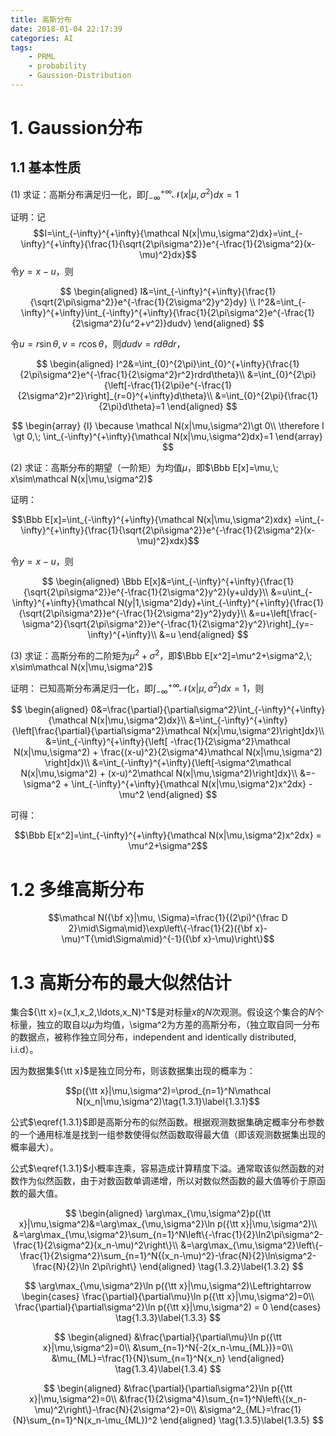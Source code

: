 ```yaml
---
title: 高斯分布
date: 2018-01-04 22:17:39
categories: AI
tags:
	- PRML
	- probability
	- Gaussion-Distribution
---
```



# 1. Gaussion分布 #

## 1.1 基本性质 ##

(1) 求证：高斯分布满足归一化，即$\int_{-\infty}^{+\infty}{\mathcal N(x|\mu,\sigma^2)dx}=1$

证明：记
$$I=\int_{-\infty}^{+\infty}{\mathcal N(x|\mu,\sigma^2)dx}=\int_{-\infty}^{+\infty}{\frac{1}{\sqrt{2\pi\sigma^2}}e^{-\frac{1}{2\sigma^2}(x-\mu)^2}dx}$$
令$y=x-u$，则

$$
\begin{aligned}
I&=\int_{-\infty}^{+\infty}{\frac{1}{\sqrt{2\pi\sigma^2}}e^{-\frac{1}{2\sigma^2}y^2}dy} \\
I^2&=\int_{-\infty}^{+\infty}\int_{-\infty}^{+\infty}{\frac{1}{2\pi\sigma^2}e^{-\frac{1}{2\sigma^2}(u^2+v^2)}dudv}
\end{aligned}
$$

令$u=r\sin\theta, v=r\cos\theta$，则$dudv=rd\theta dr$，

$$
\begin{aligned}
I^2&=\int_{0}^{2\pi}\int_{0}^{+\infty}{\frac{1}{2\pi\sigma^2}e^{-\frac{1}{2\sigma^2}r^2}rdrd\theta}\\
&=\int_{0}^{2\pi}{\left[-\frac{1}{2\pi}e^{-\frac{1}{2\sigma^2}r^2}\right]_{r=0}^{+\infty}d\theta}\\
&=\int_{0}^{2\pi}{\frac{1}{2\pi}d\theta}=1
\end{aligned}
$$

$$
\begin{array}
{l}
\because \mathcal N(x|\mu,\sigma^2)\gt 0\\
\therefore I \gt 0,\; \int_{-\infty}^{+\infty}{\mathcal N(x|\mu,\sigma^2)dx}=1
\end{array}
$$

(2) 求证：高斯分布的期望（一阶矩）为均值$\mu$，即$\Bbb E[x]=\mu,\; x\sim\mathcal N(x|\mu,\sigma^2)$

证明：

$$\Bbb E[x]=\int_{-\infty}^{+\infty}{\mathcal N(x|\mu,\sigma^2)xdx}
=\int_{-\infty}^{+\infty}{\frac{1}{\sqrt{2\pi\sigma^2}}e^{-\frac{1}{2\sigma^2}(x-\mu)^2}xdx}$$

令$y=x-u$，则

$$
\begin{aligned}
\Bbb E[x]&=\int_{-\infty}^{+\infty}{\frac{1}{\sqrt{2\pi\sigma^2}}e^{-\frac{1}{2\sigma^2}y^2}(y+u)dy}\\
&=u\int_{-\infty}^{+\infty}{\mathcal N(y|1,\sigma^2)dy}+\int_{-\infty}^{+\infty}{\frac{1}{\sqrt{2\pi\sigma^2}}e^{-\frac{1}{2\sigma^2}y^2}ydy}\\
&=u+\left[\frac{-\sigma^2}{\sqrt{2\pi\sigma^2}}e^{-\frac{1}{2\sigma^2}y^2}\right]_{y=-\infty}^{+\infty}\\
&=u
\end{aligned}
$$

(3) 求证：高斯分布的二阶矩为$\mu^2+\sigma^2$，即$\Bbb E[x^2]=\mu^2+\sigma^2,\; x\sim\mathcal N(x|\mu,\sigma^2)$

证明： 已知高斯分布满足归一化，即$\int_{-\infty}^{+\infty}{\mathcal N(x|\mu,\sigma^2)dx}=1$，则

$$
\begin{aligned}
0&=\frac{\partial}{\partial\sigma^2}\int_{-\infty}^{+\infty}{\mathcal N(x|\mu,\sigma^2)dx}\\
&=\int_{-\infty}^{+\infty}{\left[\frac{\partial}{\partial\sigma^2}\mathcal N(x|\mu,\sigma^2)\right]dx}\\
&=\int_{-\infty}^{+\infty}{\left[
-\frac{1}{2\sigma^2}\mathcal N(x|\mu,\sigma^2) + \frac{(x-u)^2}{2\sigma^4}\mathcal N(x|\mu,\sigma^2)
\right]dx}\\
&=\int_{-\infty}^{+\infty}{\left[-\sigma^2\mathcal N(x|\mu,\sigma^2) + (x-u)^2\mathcal N(x|\mu,\sigma^2)\right]dx}\\
&=-\sigma^2 + \int_{-\infty}^{+\infty}{\mathcal N(x|\mu,\sigma^2)x^2dx} - \mu^2
\end{aligned}
$$

可得：

$$\Bbb E[x^2]=\int_{-\infty}^{+\infty}{\mathcal N(x|\mu,\sigma^2)x^2dx} = \mu^2+\sigma^2$$

# 1.2 多维高斯分布 #

$$\mathcal N({\bf x}|\mu, \Sigma)=\frac{1}{(2\pi)^{\frac D 2}\mid\Sigma\mid}\exp\left\{-\frac{1}{2}({\bf x}-\mu)^T{\mid\Sigma\mid}^{-1}({\bf x}-\mu)\right\}$$

# 1.3 高斯分布的最大似然估计 #

集合${\tt x}=(x_1,x_2,\ldots,x_N)^T$是对标量$x$的$N$次观测。假设这个集合的$N$个标量，独立的取自以$\mu$为均值，\sigma^2为方差的高斯分布，（独立取自同一分布的数据点，被称作独立同分布，independent and identically distributed, i.i.d）。

因为数据集${\tt x}$是独立同分布，则该数据集出现的概率为：

$$p({\tt x}|\mu,\sigma^2)=\prod_{n=1}^N\mathcal N(x_n|\mu,\sigma^2)\tag{1.3.1}\label{1.3.1}$$

公式$\eqref{1.3.1}$即是高斯分布的似然函数。根据观测数据集确定概率分布参数的一个通用标准是找到一组参数使得似然函数取得最大值（即该观测数据集出现的概率最大）。
<!-- 根据数据集在参数空间里搜索最符合观测结果的参数-->

公式$\eqref{1.3.1}$小概率连乘，容易造成计算精度下溢。通常取该似然函数的对数作为似然函数，由于对数函数单调递增，所以对数似然函数的最大值等价于原函数的最大值。

$$
\begin{aligned}
\arg\max_{\mu,\sigma^2}p({\tt x}|\mu,\sigma^2)&=\arg\max_{\mu,\sigma^2}\ln p({\tt x}|\mu,\sigma^2)\\
&=\arg\max_{\mu,\sigma^2}\sum_{n=1}^N\left\{-\frac{1}{2}\ln2\pi\sigma^2-\frac{1}{2\sigma^2}(x_n-\mu)^2\right\}\\
&=\arg\max_{\mu,\sigma^2}\left\{-\frac{1}{2\sigma^2}\sum_{n=1}^N{(x_n-\mu)^2}-\frac{N}{2}\ln\sigma^2-\frac{N}{2}\ln 2\pi\right\}
\end{aligned}
\tag{1.3.2}\label{1.3.2}
$$

$$
\arg\max_{\mu,\sigma^2}\ln p({\tt x}|\mu,\sigma^2)\Leftrightarrow
\begin{cases}
\frac{\partial}{\partial\mu}\ln p({\tt x}|\mu,\sigma^2)=0\\
\frac{\partial}{\partial\sigma^2}\ln p({\tt x}|\mu,\sigma^2) = 0
\end{cases}
\tag{1.3.3}\label{1.3.3}
$$

$$
\begin{aligned}
&\frac{\partial}{\partial\mu}\ln p({\tt x}|\mu,\sigma^2)=0\\
&\sum_{n=1}^N{-2(x_n-\mu_{ML})}=0\\
&\mu_{ML}=\frac{1}{N}\sum_{n=1}^N{x_n}
\end{aligned}
\tag{1.3.4}\label{1.3.4}
$$

$$
\begin{aligned}
&\frac{\partial}{\partial\sigma^2}\ln p({\tt x}|\mu,\sigma^2)=0\\
&\frac{1}{2\sigma^4}\sum_{n=1}^N\left\{(x_n-\mu)^2\right\}-\frac{N}{2\sigma^2}=0\\
&\sigma^2_{ML}=\frac{1}{N}\sum_{n=1}^N(x_n-\mu_{ML})^2
\end{aligned}
\tag{1.3.5}\label{1.3.5}
$$

